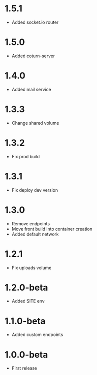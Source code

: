 1.5.1
=================================
- Added socket.io router

1.5.0
=================================
- Added coturn-server

1.4.0
=================================
- Added mail service

1.3.3
=================================
- Change shared volume

1.3.2
=================================
- Fix prod build

1.3.1
=================================
- Fix deploy dev version

1.3.0
=================================
- Remove endpoints
- Move front build into container creation
- Added default network

1.2.1
=================================
- Fix uploads volume

1.2.0-beta
=================================
- Added SITE env

1.1.0-beta
=================================
- Added custom endpoints

1.0.0-beta
=================================
- First release
